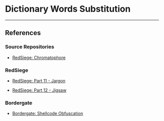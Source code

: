 # Dictionary Words Substitution

---
## References

### Source Repositories

- [RedSiege: Chromatophore](https://github.com/RedSiege/Chromatophore)

### RedSiege

- [RedSiege: Part 11 - Jargon](https://redsiege.com/blog/2024/08/adventures-in-shellcode-obfuscation-part-11-jargon/)

- [RedSiege: Part 12 - Jigsaw](https://redsiege.com/blog/2024/09/adventures-in-shellcode-obfuscation-part-12-jigsaw/)

### Bordergate

- [Bordergate: Shellcode Obfuscation](https://www.bordergate.co.uk/shellcode-obfuscation/)